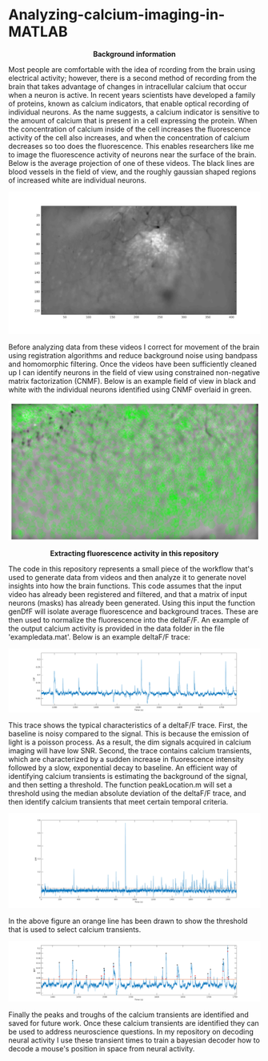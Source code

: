 # Analyzing-calcium-imaging-in-MATLAB
<p align="center"> <b> Background information </b> </p>

Most people are comfortable with the idea of rcording from the brain using electrical activity; however, there is a second method of recording from the brain that takes advantage of changes in intracellular calcium that occur when a neuron is active. In recent years scientists have developed a family of proteins, known as calcium indicators, that enable optical recording of individual neurons. As the name suggests, a calcium indicator is sensitive to the amount of calcium that is present in a cell expressing the protein. When the concentration of calcium inside of the cell increases the fluorescence activity of the cell also increases, and when the concentration of calcium decreases so too does the fluorescence. This enables researchers like me to image the fluorescence activity of neurons near the surface of the brain. Below is the average projection of one of these videos. The black lines are blood vessels in the field of view, and the roughly gaussian shaped regions of increased white are individual neurons. 

![Example field of view](https://github.com/RedingtonE/Analyzing-calcium-imaging-in-MATLAB/blob/master/data/Blackandwhitefieldofview.png)

Before analyzing data from these videos I correct for movement of the brain using registration algorithms and reduce background noise using bandpass and homomorphic filtering. Once the videos have been sufficiently cleaned up I can identify neurons in the field of view using constrained non-negative matrix factorization (CNMF). Below is an example field of view in black and white with the individual neurons identified using CNMF overlaid in green. 

![Example field of view](https://github.com/RedingtonE/Analyzing-calcium-imaging-in-MATLAB/blob/master/data/examplefieldofview.png)

<p align="center"> <b> Extracting fluorescence activity in this repository </b> </p>

The code in this repository represents a small piece of the workflow that's used to generate data from videos and then analyze it to generate novel insights into how the brain functions. This code assumes that the input video has already been registered and filtered, and that a matrix of input neurons (masks) has already been generated. Using this input the function genDfF will isolate average fluorescence and background traces. These are then used to normalize the fluorescence into the deltaF/F. An example of the output calcium activity is provided in the data folder in the file 'exampledata.mat'. Below is an example deltaF/F trace: 

![Example calcium trace](https://github.com/RedingtonE/Analyzing-calcium-imaging-in-MATLAB/blob/master/data/examplecalciumtransients_codeoutput.png)

This trace shows the typical characteristics of a deltaF/F trace. First, the baseline is noisy compared to the signal. This is because the emission of light is a poisson process. As a result, the dim signals acquired in calcium imaging will have low SNR. Second, the trace contains calcium transients, which are characterized by a sudden increase in fluorescence intensity followed by a slow, exponential decay to baseline. An efficient way of identifying calcium transients is estimating the background of the signal, and then setting a threshold. The function peakLocation.m will set a threshold using the median absolute deviation of the deltaF/F trace, and then identify calcium transients that meet certain temporal criteria. 

![Thresholding example](https://github.com/RedingtonE/Analyzing-calcium-imaging-in-MATLAB/blob/master/data/examplecalciumtransients_codeoutput_threshold.png)

In the above figure an orange line has been drawn to show the threshold that is used to select calcium transients. 

![Thresholding example](https://github.com/RedingtonE/Analyzing-calcium-imaging-in-MATLAB/blob/master/data/examplecalciumtransients_codeoutput_threshold_identifiedPeaks_andtroughs.png)

Finally the peaks and troughs of the calcium transients are identified and saved for future work. Once these calcium transients are identified they can be used to address neuroscience questions. In my repository on decoding neural activity I use these transient times to train a bayesian decoder how to decode a mouse's position in space from neural activity. 

